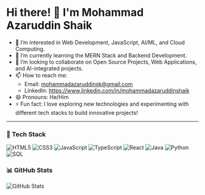 # Hi there! 👋 I'm Mohammad Azaruddin Shaik

- 👀 I’m interested in Web Development, JavaScript, AI/ML, and Cloud Computing.
- 🌱 I’m currently learning the MERN Stack and Backend Development.
- 💞️ I’m looking to collaborate on Open Source Projects, Web Applications, and AI-integrated projects.
- 📫 How to reach me: 
  - Email: mohammadazaruddinsk@gmail.com
  - LinkedIn: https://www.linkedin.com/in/mohammadazaruddinshaik
- 😄 Pronouns: He/Him
- ⚡ Fun fact: I love exploring new technologies and experimenting with different tech stacks to build innovative projects!

---

### 🚀 Tech Stack
![HTML5](https://img.shields.io/badge/HTML5-%23E34F26.svg?style=flat&logo=html5&logoColor=white) ![CSS3](https://img.shields.io/badge/CSS3-%231572B6.svg?style=flat&logo=css3&logoColor=white) ![JavaScript](https://img.shields.io/badge/JavaScript-%23F7DF1E.svg?style=flat&logo=javascript&logoColor=black) ![TypeScript](https://img.shields.io/badge/TypeScript-%23007ACC.svg?style=flat&logo=typescript&logoColor=white)
![React](https://img.shields.io/badge/React-%2361DAFB.svg?style=flat&logo=react&logoColor=black)  ![Java](https://img.shields.io/badge/Java-%23ED8B00.svg?style=flat&logo=java&logoColor=white) ![Python](https://img.shields.io/badge/Python-%233776AB.svg?style=flat&logo=python&logoColor=white) ![SQL](https://img.shields.io/badge/SQL-%2300758F.svg?style=flat&logo=mysql&logoColor=white)

### 📊 GitHub Stats
![GitHub Stats](https://github-readme-stats.vercel.app/api?username=mohammadazaruddinshaik&show_icons=true&theme=radical)

<!---
mohammadazaruddinshaik/mohammadazaruddinshaik is a ✨ special ✨ repository because its `README.md` (this file) appears on your GitHub profile.
You can click the Preview link to take a look at your changes.
--->
